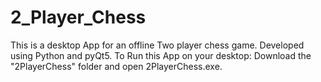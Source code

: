# 2_Player_Chess
This is a desktop App for an offline Two player chess game.
Developed using Python and pyQt5.
To Run this App on your desktop:
  Download the "2PlayerChess" folder and open 2PlayerChess.exe.
  
  
